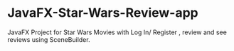 # JavaFX-Star-Wars-Review-app
JavaFX Project for Star Wars Movies with Log In/ Register , review and see reviews using SceneBuilder.
